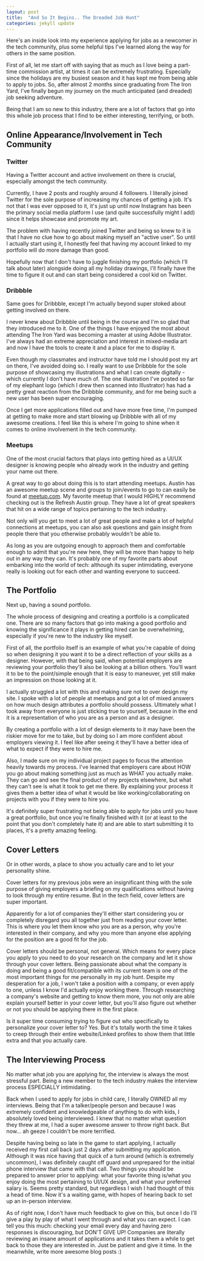 ```yaml
---
layout: post
title:  "And So It Begins.. The Dreaded Job Hunt"
categories: jekyll update
---
```


Here's an inside look into my experience applying for jobs as a newcomer in the tech community, plus some helpful tips I've learned along the way for others in the same position.

First of all, let me start off with saying that as much as I love being a part-time commission artist, at times it can be extremely frustrating. Especially since the holidays are my busiest season and it has kept me from being able to apply to jobs. So, after almost 2 months since graduating from The Iron Yard, I've finally begun my journey on the much anticipated (and dreaded) job seeking adventure.

Being that I am so new to this industry, there are a lot of factors that go into this whole job process that I find to be either interesting, terrifying, or both.

## Online Appearance/Involvement in Tech Community

### Twitter

Having a Twitter account and active involvement on there is crucial, especially amongst the tech community. 

Currently, I have 2 posts and roughly around 4 followers. I literally joined Twitter for the sole purpose of increasing my chances of getting a job. It's not that I was ever opposed to it, it's just up until now Instagram has been the primary social media platform I use (and quite successfully might I add) since it helps showcase and promote my art. 

The problem with having recently joined Twitter and being so knew to it is that I have no clue how to go about making myself an "active user". So until I actually start using it, I honestly feel that having my account linked to my portfolio will do more damage than good. 

Hopefully now that I don't have to juggle finishing my portfolio (which I'll talk about later) alongside doing all my holiday drawings, I'll finally have the time to figure it out and can start being considered a cool kid on Twitter. 

### Dribbble

Same goes for Dribbble, except I'm actually beyond super stoked about getting involved on there. 

I never knew about Dribbble until being in the course and I'm so glad that they introduced me to it. One of the things I have enjoyed the most about attending The Iron Yard was becoming a master at using Adobe Illustrator. I've always had an extreme appreciation and interest in mixed-media art and now I have the tools to create it and a place for me to display it.

Even though my classmates and instructor have told me I should post my art on there, I've avoided doing so. I really want to use Dribbble for the sole purpose of showcasing my illustrations and what I can create digitally - which currently I don't have much of. The one illustration I've posted so far of my elephant logo (which I drew then scanned into Illustrator) has had a pretty great reaction from the Dribbble community, and for me being such a new user has been super encouraging. 

Once I get more applications filled out and have more free time, I'm pumped at getting to make more and start blowing up Dribbble with all of my awesome creations. I feel like this is where I'm going to shine when it comes to online involvement in the tech community.

### Meetups

One of the most crucial factors that plays into getting hired as a UI/UX designer is knowing people who already work in the industry and getting your name out there. 

A great way to go about doing this is to start attending meetups. Austin has an awesome meetup scene and groups to join/events to go to can easily be found at [meetup.com](http://www.meetup.com/). My favorite meetup that I would HIGHLY recommend checking out is the Refresh Austin group. They have a lot of great speakers that hit on a wide range of topics pertaining to the tech industry.

Not only will you get to meet a lot of great people and make a lot of helpful connections at meetups, you can also ask questions and gain insight from people there that you otherwise probably wouldn't be able to. 

As long as you are outgoing enough to approach them and comfortable enough to admit that you're new here, they will be more than happy to help out in any way they can. It's probably one of my favorite parts about embarking into the world of tech: although its super intimidating, everyone really is looking out for each other and wanting everyone to succeed. 

## The Portfolio

Next up, having a sound portfolio. 

The whole process of designing and creating a portfolio is a complicated one. There are so many factors that go into making a good portfolio and knowing the significance it plays in getting hired can be overwhelming, especially if you're new to the industry like myself. 

First of all, the portfolio itself is an example of what you're capable of doing so when designing it you want it to be a direct reflection of your skills as a designer. However, with that being said, when potential employers are reviewing your portfolio they'll also be looking at a billion others. You'll want it to be to the point/simple enough that it is easy to maneuver, yet still make an impression on those looking at it. 

I actually struggled a lot with this and making sure not to over design my site. I spoke with a lot of people at meetups and got a lot of mixed answers on how much design attributes a portfolio should possess. Ultimately what I took away from everyone is just sticking true to yourself, because in the end it is a representation of who you are as a person and as a designer. 

By creating a portfolio with a lot of design elements to it may have been the riskier move for me to take, but by doing so I am more confident about employers viewing it. I feel like after seeing it they'll have a better idea of what to expect if they were to hire me. 

Also, I made sure on my individual project pages to focus the attention heavily towards my process. I've learned that employers care about HOW you go about making something just as much as WHAT you actually make. They can go and see the final product of my projects elsewhere, but what they can't see is what it took to get me there. By explaining your process it gives them a better idea of what it would be like working/collaborating on projects with you if they were to hire you.

It's definitely super frustrating not being able to apply for jobs until you have a great portfolio, but once you're finally finished with it (or at least to the point that you don't completely hate it) and are able to start submitting it to places, it's a pretty amazing feeling. 

## Cover Letters

Or in other words, a place to show you actually care and to let your personality shine.

Cover letters for my previous jobs were an insignificant thing with the sole purpose of giving employers a briefing on my qualifications without having to look through my entire resume. But in the tech field, cover letters are super important. 

Apparently for a lot of companies they'll either start considering you or completely disregard you all together just from reading your cover letter. This is where you let them know who you are as a person, why you're interested in their company, and why you more than anyone else applying for the position are a good fit for the job.

Cover letters should be personal, not general. Which means for every place you apply to you need to do your research on the company and let it show through your cover letters. Being passionate about what the company is doing and being a good fit/compatible with its current team is one of the most important things for me personally in my job hunt. Despite my desperation for a job, I won't take a position with a company, or even apply to one, unless I know I'd actually enjoy working there. Through researching a company's website and getting to know them more, you not only are able explain yourself better in your cover letter, but you'll also figure out whether or not you should be applying there in the first place.

Is it super time consuming trying to figure out who specifically to personalize your cover letter to? Yes. But it's totally worth the time it takes to creep through their entire website/Linked profiles to show them that little extra and that you actually care.

## The Interviewing Process

No matter what job you are applying for, the interview is always the most stressful part. Being a new member to the tech industry makes the interview process ESPECIALLY intimidating.

Back when I used to apply for jobs in child care, I literally OWNED all my interviews. Being that I'm a talker/people person and because I was extremely confident and knowledgeable of anything to do with kids, I absolutely loved being interviewed. I knew that no matter what question they threw at me, I had a super awesome answer to throw right back. But now... ah geeze I couldn't be more terrified.

Despite having being so late in the game to start applying, I actually received my first call back just 2 days after submitting my application. Although it was nice having that quick of a turn around (which is extremely uncommon), I was definitely caught off guard and unprepared for the initial phone interview that came with that call. Two things you should be prepared to answer prior to applying: what your favorite thing is/what you enjoy doing the most pertaining to UI/UX design, and what your preferred salary is. Seems pretty standard, but regardless I wish I had thought of this a head of time. Now it's a waiting game, with hopes of hearing back to set up an in-person interview. 

As of right now, I don't have much feedback to give on this, but once I do I'll give a play by play of what I went through and what you can expect. I can tell you this much: checking your email every day and having zero responses is discouraging, but DON'T GIVE UP! Companies are literally reviewing an insane amount of applications and it takes them a while to get back to those they are interested in. Just be patient and give it time. In the meanwhile, write more awesome blog posts :)







